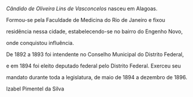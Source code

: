 

*Cândido de Oliveira Lins de Vasconcelos* nasceu em Alagoas.



Formou-se pela Faculdade de Medicina do Rio de Janeiro e fixou

residência nessa cidade, estabelecendo-se no bairro do Engenho Novo,

onde conquistou influência.



De 1892 a 1893 foi intendente no Conselho Municipal do Distrito Federal,

e em 1894 foi eleito deputado federal pelo Distrito Federal. Exerceu seu

mandato durante toda a legislatura, de maio de 1894 a dezembro de 1896.



Izabel Pimentel da Silva



